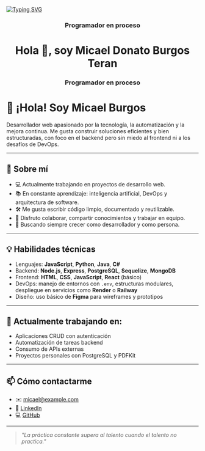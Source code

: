 <a href="https://git.io/typing-svg"><img src="https://readme-typing-svg.demolab.com?font=Fira+Code&weight=600&pause=1000&color=F70000&width=442&height=56&lines=Hola!+%F0%9F%91%8B%2C+Soy+Micael+Burgos" alt="Typing SVG" /></a>
<h3 align="center">Programador en proceso</h3>
<h1 align="center">Hola 👋, soy Micael Donato Burgos Teran</h1>
<h3 align="center">Programador en proceso</h3>

# 👋 ¡Hola! Soy Micael Burgos

Desarrollador web apasionado por la tecnología, la automatización y la mejora continua. Me gusta construir soluciones eficientes y bien estructuradas, con foco en el backend pero sin miedo al frontend ni a los desafíos de DevOps.

---

## 🧠 Sobre mí

- 💻 Actualmente trabajando en proyectos de desarrollo web.
- 📚 En constante aprendizaje: inteligencia artificial, DevOps y arquitectura de software.
- 🛠 Me gusta escribir código limpio, documentado y reutilizable.
- 🤝 Disfruto colaborar, compartir conocimientos y trabajar en equipo.
- 🚀 Buscando siempre crecer como desarrollador y como persona.

---

## 💡 Habilidades técnicas

- Lenguajes: **JavaScript**, **Python**, **Java**, **C#**
- Backend: **Node.js**, **Express**, **PostgreSQL**, **Sequelize**, **MongoDB**
- Frontend: **HTML**, **CSS**, **JavaScript**, **React** (básico)
- DevOps: manejo de entornos con `.env`, estructuras modulares, despliegue en servicios como **Render** o **Railway**
- Diseño: uso básico de **Figma** para wireframes y prototipos

---

## 🚧 Actualmente trabajando en:

- Aplicaciones CRUD con autenticación
- Automatización de tareas backend
- Consumo de APIs externas
- Proyectos personales con PostgreSQL y PDFKit

---

## 📫 Cómo contactarme

- ✉️ micael@example.com  
- 💼 [LinkedIn](https://linkedin.com/in/tuusuario)  
- 💻 [GitHub](https://github.com/MicaelBurgos)

---

> *"La práctica constante supera al talento cuando el talento no practica."*

